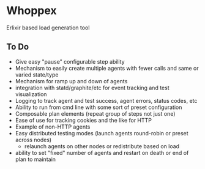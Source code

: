 # Whoppex

Erlixir based load generation tool

## To Do

- Give easy "pause" configurable step ability
- Mechanism to easily create multiple agents with fewer calls and same or varied state/type
- Mechanism for ramp up and down of agents
- integration with statd/graphite/etc for event tracking and test visualization
- Logging to track agent and test success, agent errors, status codes, etc
- Ability to run from cmd line with some sort of preset configuration
- Composable plan elements (repeat group of steps not just one)
- Ease of use for tracking cookies and the like for HTTP
- Example of non-HTTP agents
- Easy distributed testing modes (launch agents round-robin or preset across nodes)
	- relaunch agents on other nodes or redistribute based on load
- ability to set "fixed" number of agents and restart on death or end of plan to maintain

